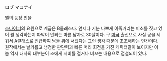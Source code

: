 ロブ マコナイ

[엘](%EC%97%98%28%EC%97%90%EB%A1%9C%EA%B2%8C%29.md)의 등장 인물

[스나이퍼](%EC%8A%A4%EB%82%98%EC%9D%B4%ED%8D%BC.md)의 요원으로 계급은 B클래스다. 언제나 기분 나쁘게
이죽거리는 미소를 짓고 있어 뭘 생각하는지 파악이 안되는 마른 남자로 30살이다. 구 [미국](%EB%AF%B8%EA%B5%AD.md)
출신으로 사실 공을 세워서 A클래스로 진급하여 남들 위에 서겠다는 그런 생각 때문에 초조해하는 인간이다. 원작에서는 날카롭고 냉정한 판단력과
빠른 머리 회전을 가진 캐릭터같이 보이지만 이 놈 역시 대사의 대부분이 조에게 시비를 걸거나 비꼬는 내용으로 점철되어 있다.

